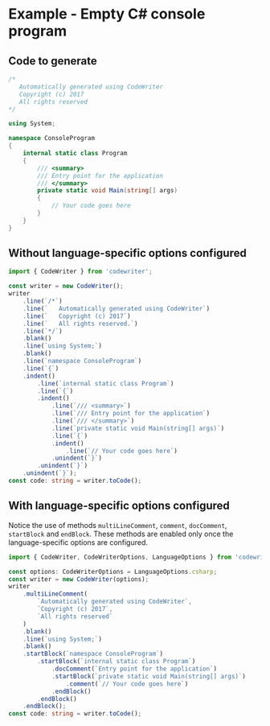 # Example - Empty C# console program

## Code to generate
```cs
/*
   Automatically generated using CodeWriter
   Copyright (c) 2017
   All rights reserved
*/

using System;

namespace ConsoleProgram
{
    internal static class Program
    {
        /// <summary>
        /// Entry point for the application
        /// </summary>
        private static void Main(string[] args)
        {
            // Your code goes here
        }
    }
}
```

## Without language-specific options configured
```ts
import { CodeWriter } from 'codewriter';

const writer = new CodeWriter();
writer
    .line(`/*`)
    .line(`   Automatically generated using CodeWriter`)
    .line(`   Copyright (c) 2017`)
    .line(`   All rights reserved.`)
    .line(`*/`)
    .blank()
    .line(`using System;`)
    .blank()
    .line(`namespace ConsoleProgram`)
    .line(`{`)
    .indent()
        .line(`internal static class Program`)
        .line(`{`)
        .indent()
            .line(`/// <summary>`)
            .line(`/// Entry point for the application`)
            .line(`/// </summary>`)
            .line(`private static void Main(string[] args)`)
            .line(`{`)
            .indent()
                .line(`// Your code goes here`)
            .unindent(`}`)
        .unindent(`}`)
    .unindent(`}`);
const code: string = writer.toCode();
```

## With language-specific options configured
Notice the use of methods `multiLineComment`, `comment`, `docComment`, `startBlock` and `endBlock`. These methods are enabled only once the language-specific options are configured.
```ts
import { CodeWriter, CodeWriterOptions, LanguageOptions } from 'codewriter';

const options: CodeWriterOptions = LanguageOptions.csharp;
const writer = new CodeWriter(options);
writer
    .multiLineComment(
        `Automatically generated using CodeWriter`,
        `Copyright (c) 2017`,
        `All rights reserved`
    )
    .blank()
    .line(`using System;`)
    .blank()
    .startBlock(`namespace ConsoleProgram`)
        .startBlock(`internal static class Program`)
            .docComment(`Entry point for the application`)
            .startBlock(`private static void Main(string[] args)`)
                .comment(`// Your code goes here`)
            .endBlock()
        .endBlock()
    .endBlock();
const code: string = writer.toCode();
```
